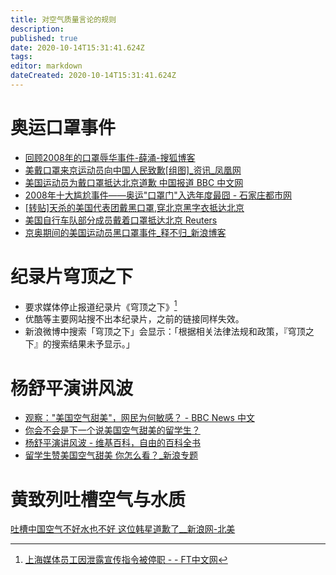 ```yaml
---
title: 对空气质量言论的规则
description: 
published: true
date: 2020-10-14T15:31:41.624Z
tags: 
editor: markdown
dateCreated: 2020-10-14T15:31:41.624Z
---
```


# 奥运口罩事件

+ [回顾2008年的口罩辱华事件-薛涌-搜狐博客](https://web.archive.org/web/20201014052030/http://vipxueyong.blog.sohu.com/281651192.html "https://archive.is/lodlj")
+ [美戴口罩来京运动员向中国人民致歉[组图]_资讯_凤凰网](https://web.archive.org/web/20151123154916/http://news.ifeng.com/photo/zt/2008/200808/0807_3493_701603.shtml)
+ [美国运动员为戴口罩抵达北京道歉 中国报道 BBC 中文网](https://web.archive.org/web/20090113022503/http://news.bbc.co.uk/chinese/simp/hi/newsid_7540000/newsid_7544900/7544978.stm)
+ [2008年十大尴尬事件——奥运"口罩门"入选年度最囧 - 石家庄都市网](https://web.archive.org/web/20201014051051/http://news.sjzcity.com/2008/7296.shtml)
+ [[转贴]天杀的美国代表团戴黑口罩,穿北京黑字衣抵达北京](https://web.archive.org/web/20201014145030/http://pic.feeyo.com/posts/359/3591750.html)
+ [美国自行车队部分成员戴着口罩抵达北京 Reuters](https://web.archive.org/web/20201014145012if_/https://www.reuters.com/article/idCNChina-1916920080806)
+ [京奥期间的美国运动员黑口罩事件_释不归_新浪博客](https://archive.is/FCdXn "http://blog.sina.com.cn/s/blog_5db2d0580102w5od.html")

# 纪录片穹顶之下

+ 要求媒体停止报道纪录片《穹顶之下》[^20190612112854]
+ 优酷等主要网站搜不出本纪录片，之前的链接同样失效。
+ 新浪微博中搜索「穹顶之下」会显示：「根据相关法律法规和政策，『穹顶之下』的搜索结果未予显示。」

[^20190612112854]: [上海媒体员工因泄露宣传指令被停职 - - FT中文网](https://web.archive.org/web/20190612112854/http://www.ftchinese.com/story/001060921?archive)

# 杨舒平演讲风波

+ [观察："美国空气甜美"，网民为何敏感？ - BBC News 中文](https://web.archive.org/web/20200920194643/https://www.bbc.com/zhongwen/simp/press-review-40036283)
+ [你会不会是下一个说美国空气甜美的留学生？](https://web.archive.org/web/20170606003109/http://www.sohu.com/a/142729809_490529)
+ [杨舒平演讲风波 - 维基百科，自由的百科全书](https://web.archive.org/web/20201014151952/https://zh.wikipedia.org/zh-hans/%E6%9D%A8%E8%88%92%E5%B9%B3%E6%BC%94%E8%AE%B2%E9%A3%8E%E6%B3%A2)
+ [留学生赞美国空气甜美 你怎么看？_新浪专题](https://archive.is/jJKD3)

# 黄致列吐槽空气与水质

[吐槽中国空气不好水也不好 这位韩星道歉了__新浪网-北美](https://web.archive.org/web/20200116030100/http://chinanews.sina.com/gb/chnmedia/sinacn/2019-01-26/doc-iwazzmtc9322171.shtml)